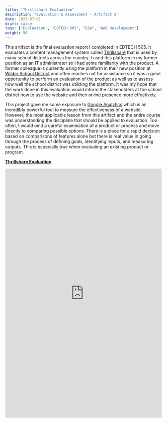 ```yaml
---
title: "Thrillshare Evaluation"
description: "Evaluation & Assessment - Artifact 5"
date: 2023-07-01
draft: false
tags: ["Evaluation", "EDTECH 505", "E&A", "Web Development"]
weight: 50
---
```

This artifact is the final evaluation report I completed in EDTECH 505. It evaluates a content management system called [Thrillshare](https://thrillshare.com/) that is used by many school districts across the country. I used this platform in my former position as an IT administrator so I had some familiarity with the product.  A former colleague is currently using the platform in their new position at [Wilder School District](https://www.wilderschools.org/) and often reaches out for assistance so it was a great opportunity to perform an evaluation of the product as well as to assess how well the school district was utilizing the platform. It was my hope that the work done in this evaluation would inform the stakeholders at the school district how to use the website and their online presence more effectively.

This project gave me some exposure to [Google Analytics](https://analytics.google.com/) which is an incredibly powerful tool to measure the effectiveness of a website. However, the most applicable lesson from this artifact and the entire course was understanding the discipline that should be applied to evaluation.  Too often, I would omit a careful examination of a product or process and move directly to comparing possible options.  There is a place for a rapid decision based on comparisons of features alone but there is real value in going through the process of defining goals, identifying inputs, and measuring outputs.  This is especially true when evaluating an existing product or program. 

**[Thrillshare Evaluation](https://docs.google.com/document/d/1g6pg9zcczjSdz7VamyTlYwMj-52AWPaFN_tO24Ozm54/preview)**

<p><iframe src="https://docs.google.com/document/d/1g6pg9zcczjSdz7VamyTlYwMj-52AWPaFN_tO24Ozm54/preview" frameborder="0" width="100%" height="800" allowfullscreen="true" mozallowfullscreen="true" webkitallowfullscreen="true"></iframe></p>